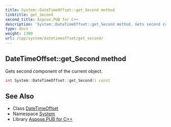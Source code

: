 ```yaml
---
title: System::DateTimeOffset::get_Second method
linktitle: get_Second
second_title: Aspose.PUB for C++
description: 'System::DateTimeOffset::get_Second method. Gets second component of the current object in C++.'
type: docs
weight: 1300
url: /cpp/system/datetimeoffset/get_second/
---
```

## DateTimeOffset::get_Second method


Gets second component of the current object.

```cpp
int System::DateTimeOffset::get_Second() const
```

## See Also

* Class [DateTimeOffset](../)
* Namespace [System](../../)
* Library [Aspose.PUB for C++](../../../)
